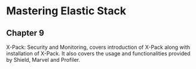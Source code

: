 # Mastering Elastic Stack
## Chapter 9
X-Pack: Security and Monitoring, covers introduction of X-Pack along with installation of X-Pack. It also covers the usage and functionalities provided by Shield, Marvel and Profiler.
